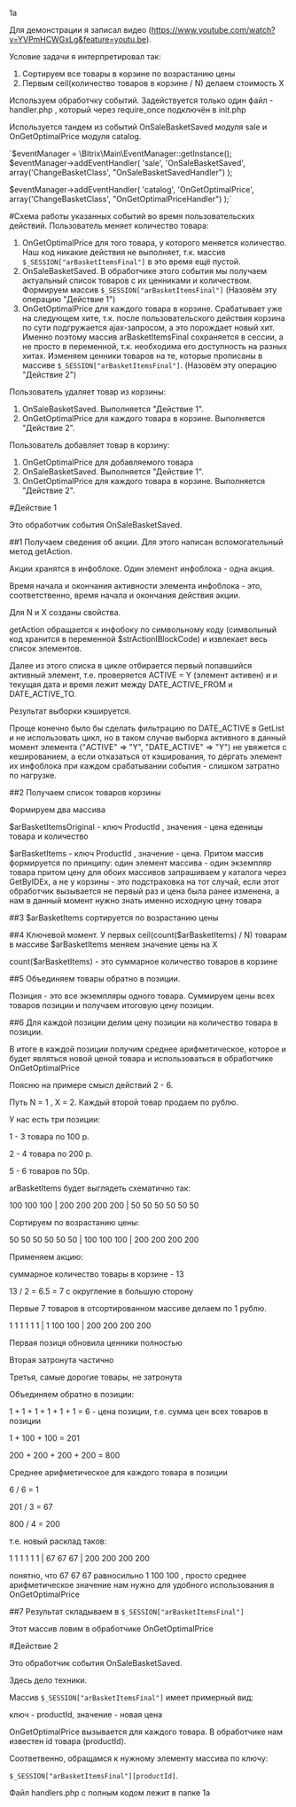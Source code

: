 1a

Для демонстрации я записал видео (https://www.youtube.com/watch?v=YVPmHCWGxLg&feature=youtu.be).


Условие задачи я интерпретировал так:
1) Сортируем все товары в корзине по возрастанию цены
2) Первым ceil(количество товаров в корзине / N) делаем стоимость Х

Используем обработчку событий.
Задействуется только один файл - handler.php , который через require_once подключён в init.php

Используется тандем из событий OnSaleBasketSaved модуля sale и OnGetOptimalPrice модуля catalog.

`$eventManager = \Bitrix\Main\EventManager::getInstance();
$eventManager->addEventHandler(
    'sale',
    'OnSaleBasketSaved',
    array('ChangeBasketClass', "OnSaleBasketSavedHandler")
);

$eventManager->addEventHandler(
    'catalog',
    'OnGetOptimalPrice',
    array('ChangeBasketClass', "OnGetOptimalPriceHandler")
);`

#Схема работы указанных событий во время пользовательских действий.
Пользователь меняет количество товара:
1) OnGetOptimalPrice для того товара, у которого меняется количество. Наш код никакие действия не выполняет, т.к. массив `$_SESSION["arBasketItemsFinal"]` в это время ещё пустой.
2) OnSaleBasketSaved. В обработчике этого события мы получаем актуальный список товаров с их ценниками и количеством. 
Формируем массив `$_SESSION["arBasketItemsFinal"]` (Назовём эту операцию "Действие 1")
3) OnGetOptimalPrice для каждого товара в корзине. Срабатывает уже на следующем хите, т.к. после пользовательского действия корзина по сути подгружается ajax-запросом, а это порождает новый хит. Именно поэтому массив arBasketItemsFinal сохраняется в сессии, а не просто в переменной, т.к. необходима его доступность на разных хитах. 
Изменяем ценники товаров на те, которые прописаны в массиве `$_SESSION["arBasketItemsFinal"]`. (Назовём эту операцию "Действие 2")

Пользователь удаляет товар из корзины:
1) OnSaleBasketSaved. Выполняется "Действие 1".
2) OnGetOptimalPrice для каждого товара в корзине. Выполняется "Действие 2".

Пользователь добавляет товар в корзину:
1) OnGetOptimalPrice для добавляемого товара
1) OnSaleBasketSaved. Выполняется "Действие 1".
2) OnGetOptimalPrice для каждого товара в корзине. Выполняется "Действие 2".


#Действие 1

Это обработчик события OnSaleBasketSaved.

##1 Получаем сведения об акции. Для этого написан вспомогательный метод getAction.

Акции хранятся в инфоблоке. Один элемент инфоблока - одна акция. 

Время начала и окончания активности элемента инфоблока - это, соответственно, время начала и окончания действия акции.

Для N и X созданы свойства.

getAction обращается к инфобоку по символьному коду (символьный код хранится в переменной $strActionIBlockCode) и
извлекает весь список элементов. 

Далее из этого списка в цикле отбирается первый попавшийся активный элемент, т.е. проверяется ACTIVE = Y (элемент активен) и
и текущая дата и время лежит между DATE_ACTIVE_FROM и DATE_ACTIVE_TO.

Результат выборки кэшируется. 

Проще конечно было бы сделать фильтрацию по DATE_ACTIVE в GetList и 
не использовать цикл, но в таком случае выборка активного в данный 
момент элемента ("ACTIVE" => "Y", "DATE_ACTIVE" => "Y") не увяжется с кешированием,
а если отказаться от кэширования, то дёргать элемент их инфоблока при каждом 
срабатывании события - слишком затратно по нагрузке.

##2 Получаем список товаров корзины

Формируем два массива

$arBasketItemsOriginal - ключ ProductId , значения - цена еденицы товара и количество 

$arBasketItems - ключ ProductId , значение - цена. Притом массив формируется по принципу: один элемент массива - один экземпляр товара
притом цену для обоих массивов запрашиваем у каталога через GetByIDEx, а не у корзины - это подстраховка на тот случай, если этот обработчик вызывается не 
первый раз и цена была ранее изменена, а нам в данный момент нужно знать именно исходную цену товара

##3 $arBasketItems сортируется по возрастанию цены

##4 Ключевой момент. У первых ceil(count($arBasketItems) / N) товарам в массиве $arBasketItems меняем значение цены на Х

count($arBasketItems) - это суммарное количество товаров в корзине

##5 Объединяем товары обратно в позиции. 

Позиция - это все экземпляры одного товара. Суммируем цены всех товаров позиции и получаем итоговую цену позиции.

##6 Для каждой позиции делим цену позиции на количество товара в позиции.

В итоге в каждой позиции получим среднее арифметическое, которое и будет являться новой ценой товара и использоваться в обработчике OnGetOptimalPrice

Поясню на примере смысл действий 2 - 6.

Путь N = 1 , X = 2. Каждый второй товар продаем по рублю.

У нас есть три позиции:

1 - 3 товара по 100 р.

2 - 4 товара по 200 р.

5 - 6 товаров по 50р.

arBasketItems будет выглядеть схематично так:

100 100 100 | 200 200 200 200 | 50 50 50 50 50 50 

Сортируем по возрастанию цены:

50 50 50 50 50 50 | 100 100 100 | 200 200 200 200

Применяем акцию:

суммарное количество товары в корзине - 13

13 / 2 = 6.5 = 7 с округление в большую сторону

Первые 7 товаров в отсортированном массиве делаем по 1 рублю.

1 1 1 1 1 1 | 1 100 100 | 200 200 200 200

Первая позиця обновила ценники полностью

Вторая затронута частично

Третья, самые дорогие товары, не затронута

Объединяем обратно в позиции:

1 + 1 + 1 + 1 + 1 + 1 = 6 - цена позиции, т.е. сумма цен всех товаров в позиции

1 + 100 + 100 = 201

200 + 200 + 200 + 200 = 800

Среднее арифметическое для каждого товара в позиции

6 / 6 = 1

201 / 3 = 67

800 / 4 = 200

т.е. новый расклад таков: 

1 1 1 1 1 1 | 67 67 67 | 200 200 200 200

понятно, что 67 67 67 равносильно 1 100 100 , просто среднее арифметическое значение нам нужно для удобного использования в OnGetOptimalPrice

##7 Результат складываем в `$_SESSION["arBasketItemsFinal"]`

Этот массив ловим в обработчике OnGetOptimalPrice



#Действие 2

Это обработчик события OnSaleBasketSaved.

Здесь дело техники.

Массив `$_SESSION["arBasketItemsFinal"]` имеет примерный вид:

ключ - productId, значение - новая цена 

OnGetOptimalPrice вызывается для каждого товара. В обработчике нам известен id товара (productId).

Соответвенно, обращамся к нужному элементу массива по ключу:

`$_SESSION["arBasketItemsFinal"][productId]`. 




Файл handlers.php c полным кодом лежит в папке 1а